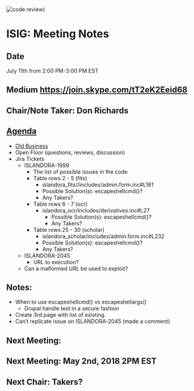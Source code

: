 ![code review](https://user-images.githubusercontent.com/2738244/52737495-7a9ba300-2f9a-11e9-9b88-456ba4dfaf05.jpg))

# ISIG: Meeting Notes

## Date
July 11th from 2:00 PM-3:00 PM EST

## Medium https://join.skype.com/tT2eK2Eeid68

## Chair/Note Taker: Don Richards

## [Agenda](https://docs.google.com/document/d/1xoLrbeTfGB8mOt6rWVc8X9uv6Pb4RoP6RRKLVcNfi-g)
* [Old Business](https://drive.google.com/drive/folders/1UqXkN3H5yb19k3geFSHJEkRtrJ87gD3I?usp=sharing)
* Open Floor (questions, reviews, discussion)
* Jira Tickets
  * ISLANDORA-1999
    * The list of possible issues in the code
    * Table rows 2 - 5 (fits)
      * islandora_fits//includes/admin.form.inc#L161
      * Possible Solution(s): escapeshellcmd()?
      * Any Takers?
    * Table rows 6 - 7 (ocr)
      * islandora_ocr/includes/derivatives.inc#L27
        * Possible Solution(s): escapeshellcmd()?
        * Any Takers?
    * Table rows 25 - 30 (scholar)
      * islandora_scholar/includes/admin.form.inc#L232
      * Possible Solution(s): escapeshellcmd()?
      * Any Takers?
  * ISLANDORA-2045
    * URL to execution?
  * Can a malformed URL be used to exploit?

## Notes:
* When to use escapeshellcmd() vs escapeshellargs()
  * Drupal handle text in a secure fashion
* Create 3rd page with list of existing.
* Can’t replicate issue on ISLANDORA-2045 (made a comment)

## Next Meeting:

## Next Meeting: May 2nd, 2018 2PM EST
## Next Chair: Takers?
